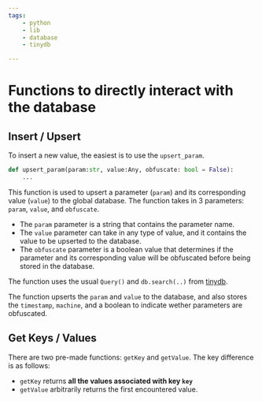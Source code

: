 ```yaml
---
tags:
    - python
    - lib
    - database
    - tinydb

---
```


# Functions to directly interact with the database

## Insert / Upsert

To insert a new value, the easiest is to use the `upsert_param`.

```python
def upsert_param(param:str, value:Any, obfuscate: bool = False):
    ...
```

This function is used to upsert a parameter (`param`) and its corresponding value (`value`) to the global database.
The function takes in 3 parameters: `param`, `value`, and `obfuscate`. 

* The `param` parameter is a string that contains the parameter name. 
* The `value` parameter can take in any type of value, and it contains the value to be upserted to the database.
* The `obfuscate` parameter is a boolean value that determines if the parameter and its corresponding value will be obfuscated before being stored in the database.

The function uses the usual `Query()` and `db.search(..)` from [tinydb](https://tinydb.readthedocs.io).

The function upserts the `param` and `value` to the database, and also stores the `timestamp`, `machine`, and a boolean to indicate wether parameters are obfuscated.

## Get Keys / Values

There are two pre-made functions: `getKey` and `getValue`. The key difference is as follows:

* `getKey` returns **all the values associated with key `key`**
* `getValue` arbitrarily returns the first encountered value.